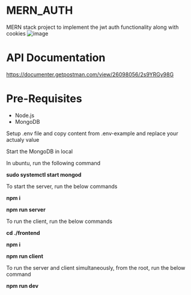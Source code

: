 # MERN_AUTH
MERN stack project to implement the jwt auth functionality along with cookies
![image](https://github.com/bhuvan2205/MERN_AUTH/assets/56767330/9e1756ec-db3b-44de-ab53-0bcceb33ea4c)


# API Documentation

https://documenter.getpostman.com/view/26098056/2s9YRGy98G

# Pre-Requisites

* Node.js
* MongoDB

Setup .env file and copy content from .env-example and replace your actualy value

Start the MongoDB in local

In ubuntu, run the following command
 
**sudo systemctl start mongod**

 To start the server, run the below commands
 
**npm i**
 
**npm run server**
 

 To run the client, run the below commands
 
**cd ./frontend**
 
**npm i**
 
**npm run client**
 
 
 To run the server and client simultaneously, from the root, run the below command 
 
**npm run dev**

